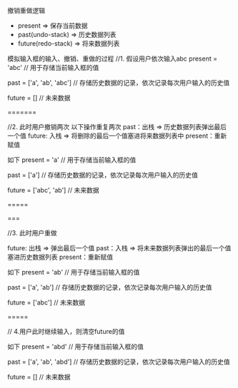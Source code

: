 撤销重做逻辑
   * present => 保存当前数据
   * past(undo-stack) => 历史数据列表
   * future(redo-stack) => 将来数据列表


模拟输入框的输入、撤销、重做的过程
//1. 假设用户依次输入abc
present = 'abc' // 用于存储当前输入框的值

past = ['a', 'ab', 'abc'] // 存储历史数据的记录，依次记录每次用户输入的历史值

future = [] // 未来数据

=======

//2. 此时用户撤销两次
以下操作重复两次
past：出栈 => 历史数据列表弹出最后一个值
future: 入栈 => 将删除的最后一个值塞进将来数据列表中
present：重新赋值

如下
present = 'a' // 用于存储当前输入框的值

past = ['a'] // 存储历史数据的记录，依次记录每次用户输入的历史值

future = ['abc', 'ab'] // 未来数据

=====


===

//3. 此时用户重做

future: 出栈 => 弹出最后一个值
past：入栈 => 将未来数据列表弹出的最后一个值塞进历史数据列表
present：重新赋值

如下
present = 'ab' // 用于存储当前输入框的值

past = ['a', 'ab'] // 存储历史数据的记录，依次记录每次用户输入的历史值

future = ['abc'] // 未来数据


=====

// 4.用户此时继续输入，则清空future的值

如下
present = 'abd' // 用于存储当前输入框的值

past = ['a', 'ab', 'abd'] // 存储历史数据的记录，依次记录每次用户输入的历史值

future = [] // 未来数据
